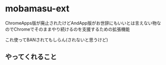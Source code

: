 # mobamasu-ext

ChromeApps版が廃止されたけどAndApp版がお世辞にもいいとは言えない物なのでChromeでそのままやり続けるのを支援するための拡張機能

これ使ってBANされてもしらん(されないと思うけど)

## やってくれること